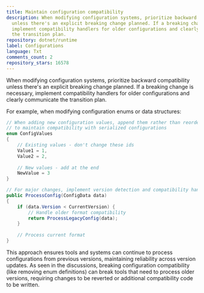 ```yaml
---
title: Maintain configuration compatibility
description: When modifying configuration systems, prioritize backward compatibility
  unless there's an explicit breaking change planned. If a breaking change is necessary,
  implement compatibility handlers for older configurations and clearly communicate
  the transition plan.
repository: dotnet/runtime
label: Configurations
language: Txt
comments_count: 2
repository_stars: 16578
---
```


When modifying configuration systems, prioritize backward compatibility unless there's an explicit breaking change planned. If a breaking change is necessary, implement compatibility handlers for older configurations and clearly communicate the transition plan.

For example, when modifying configuration enums or data structures:

```csharp
// When adding new configuration values, append them rather than reordering
// to maintain compatibility with serialized configurations
enum ConfigValues 
{
    // Existing values - don't change these ids
    Value1 = 1,
    Value2 = 2,
    
    // New values - add at the end
    NewValue = 3
}

// For major changes, implement version detection and compatibility handling
public ProcessConfig(ConfigData data) 
{
    if (data.Version < CurrentVersion) {
        // Handle older format compatibility
        return ProcessLegacyConfig(data);
    }
    
    // Process current format
}
```

This approach ensures tools and systems can continue to process configurations from previous versions, maintaining reliability across version updates. As seen in the discussions, breaking configuration compatibility (like removing enum definitions) can break tools that need to process older versions, requiring changes to be reverted or additional compatibility code to be written.

